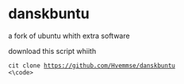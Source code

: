 # danskbuntu
a fork of ubuntu whith extra software

download this script whiith 

<code>cit clone https://github.com/Hvemmse/danskbuntu <\code>

